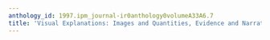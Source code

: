 ```yaml
---
anthology_id: 1997.ipm_journal-ir0anthology0volumeA33A6.7
title: 'Visual Explanations: Images and Quantities, Evidence and Narrative'
---
```

